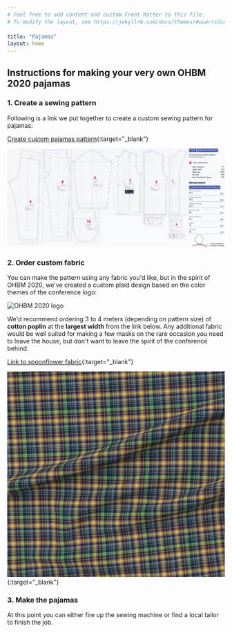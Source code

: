 ```yaml
---
# Feel free to add content and custom Front Matter to this file.
# To modify the layout, see https://jekyllrb.com/docs/themes/#overriding-theme-defaults

title: "Pajamas"
layout: home
---
```


## Instructions for making your very own OHBM 2020 pajamas

### 1. Create a sewing pattern

Following is a link we put together to create a custom sewing pattern for pajamas:

[Create custom pajamas pattern](https://frosty-gates-a0f6b5.netlify.app){:target="\_blank"}

![pattern screeshot](/images/pattern_screenshot.png)

### 2. Order custom fabric

You can make the pattern using any fabric you'd like, but in the spirit of OHBM 2020, we've created a custom plaid design based on the color themes of the conference logo:

![OHBM 2020 logo](/images/header_4041.jpg)

We'd recommend ordering 3 to 4 meters (depending on pattern size) of **cotton poplin** at the **largest width** from the link below. Any additional fabric would be well suited for making a few masks on the rare occasion you need to leave the house, but don't want to leave the spirit of the conference behind.

[Link to spoonflower fabric](https://www.spoonflower.com/en/fabric/10209454-ohbm-2020-plaid-by-ohbmapparel?fabric=cotton_poplin_brava){:target="\_blank"}

![OHBM 2020 plaid pattern](/images/OHBM_2020_plaid.png){:target="\_blank"}


### 3. Make the pajamas

At this point you can either fire up the sewing machine or find a local tailor to finish the job. 
